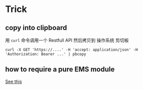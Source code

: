 # Trick

## copy into clipboard

用 `curl` 命令调用一个 Restfull API 然后拷贝到 操作系统 剪切板

```shell
curl -X GET 'https://....' -H 'accept: application/json' -H 'Authorization: Bearer ...' | pbcopy
```

## how to require a pure EMS module

[See this](https://gist.github.com/sindresorhus/a39789f98801d908bbc7ff3ecc99d99c)

